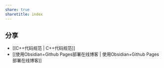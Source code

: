 ```yaml
---
share: true
sharetitle: index
---
```


## 分享
- [[C++代码规范 | C++代码规范]]
- [[使用Obsidian+Github Pages部署在线博客 | 使用Obsidian+Github Pages部署在线博客]]